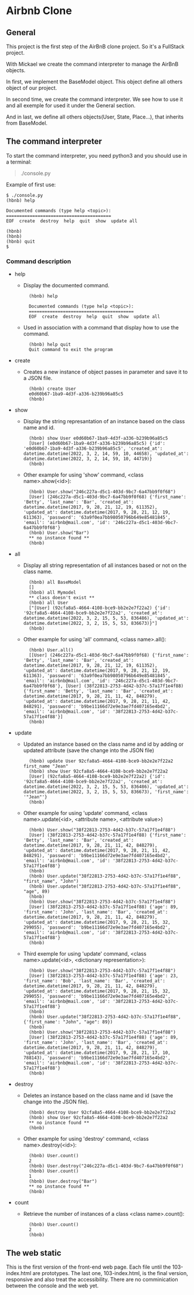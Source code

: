 # Airbnb Clone

## General

This project is the first step of the AirBnB clone project. So it's a FullStack project.

With Mickael we create the command interpreter to manage the AirBnB objects.

In first, we implement the BaseModel object. This object define all others object of our project.

In second time, we create the command interpreter. We see how to use it and all exemple for used it under the General section.

And in last, we define all others objects(User, State, Place...), that inherits from BaseModel.

## The command interpreter

To start the command interpreter, you need python3 and you should use in a terminal:
> ./console.py

Example of first use:

    $ ./console.py
    (hbnb) help

    Documented commands (type help <topic>):
    ========================================
    EOF  create  destroy  help  quit  show  update all

    (hbnb) 
    (hbnb) 
    (hbnb) quit
    $

### Command description

* help
    - Display the documented command.

            (hbnb) help

            Documented commands (type help <topic>):
            ========================================
            EOF  create  destroy  help  quit  show  update all
    - Used in association with a command that display how to use the command.

            (hbnb) help quit
            Quit command to exit the program

* create
    - Creates a new instance of object passes in parameter and save it to a JSON file.

            (hbnb) create User
            e0d60b67-1ba9-4d3f-a336-b239b96a85c5
            (hbnb) 

* show
    - Display the string represantation of an instance based on the class name and id.

            (hbnb) show User e0d60b67-1ba9-4d3f-a336-b239b96a85c5
            [User] (e0d60b67-1ba9-4d3f-a336-b239b96a85c5) {'id': 'e0d60b67-1ba9-4d3f-a336-b239b96a85c5', 'created_at': datetime.datetime(2022, 3, 2, 14, 59, 10, 44658), 'updated_at': datetime.datetime(2022, 3, 2, 14, 59, 10, 44719)}
            (hbnb) 

    - Other example for using 'show' command, \<class name\>.show(\<id\>):
            
            (hbnb) User.show("246c227a-d5c1-403d-9bc7-6a47bb9f0f68")
            [User] (246c227a-d5c1-403d-9bc7-6a47bb9f0f68) {'first_name': 'Betty', 'last_name': 'Bar', 'created_at': datetime.datetime(2017, 9, 28, 21, 12, 19, 611352), 'updated_at': datetime.datetime(2017, 9, 28, 21, 12, 19, 611363), 'password': '63a9f0ea7bb98050796b649e85481845', 'email': 'airbnb@mail.com', 'id': '246c227a-d5c1-403d-9bc7-6a47bb9f0f68'}
            (hbnb) User.show("Bar")
            ** no instance found **
            (hbnb) 

* all
    - Display all string representation of all instances based or not on the class name.

            (hbnb) all BaseModel
            []
            (hbnb) all Mymodel
            ** class doesn't exist **
            (hbnb) all User
            ["[User] (92cfa8a5-4664-4108-bce9-bb2e2e7f22a2) {'id': '92cfa8a5-4664-4108-bce9-bb2e2e7f22a2', 'created_at': datetime.datetime(2022, 3, 2, 15, 5, 53, 836486), 'updated_at': datetime.datetime(2022, 3, 2, 15, 5, 53, 836673)}"]
            (hbnb) 

    - Other example for using 'all' command, \<class name\>.all():

            (hbnb) User.all()
            [[User] (246c227a-d5c1-403d-9bc7-6a47bb9f0f68) {'first_name': 'Betty', 'last_name': 'Bar', 'created_at': datetime.datetime(2017, 9, 28, 21, 12, 19, 611352), 'updated_at': datetime.datetime(2017, 9, 28, 21, 12, 19, 611363), 'password': '63a9f0ea7bb98050796b649e85481845', 'email': 'airbnb@mail.com', 'id': '246c227a-d5c1-403d-9bc7-6a47bb9f0f68'}, [User] (38f22813-2753-4d42-b37c-57a17f1e4f88) {'first_name': 'Betty', 'last_name': 'Bar', 'created_at': datetime.datetime(2017, 9, 28, 21, 11, 42, 848279), 'updated_at': datetime.datetime(2017, 9, 28, 21, 11, 42, 848291), 'password': 'b9be11166d72e9e3ae7fd407165e4bd2', 'email': 'airbnb@mail.com', 'id': '38f22813-2753-4d42-b37c-57a17f1e4f88'}]
            (hbnb)
 
* update
    - Updated an instance based on the class name and id by adding or updated attribute (save the change into the JSON file)

            (hbnb) update User 92cfa8a5-4664-4108-bce9-bb2e2e7f22a2 first_name "Jean"
            (hbnb) show User 92cfa8a5-4664-4108-bce9-bb2e2e7f22a2
            [User] (92cfa8a5-4664-4108-bce9-bb2e2e7f22a2) {'id': '92cfa8a5-4664-4108-bce9-bb2e2e7f22a2', 'created_at': datetime.datetime(2022, 3, 2, 15, 5, 53, 836486), 'updated_at': datetime.datetime(2022, 3, 2, 15, 5, 53, 836673), 'first_name': '"Jean"'}
            (hbnb) 

    - Other example for using 'update' command, \<class name\>.update(\<id\>, \<attribute name\>, \<attribute value\>)
            
            (hbnb) User.show("38f22813-2753-4d42-b37c-57a17f1e4f88")
            [User] (38f22813-2753-4d42-b37c-57a17f1e4f88) {'first_name': 'Betty', 'last_name': 'Bar', 'created_at': datetime.datetime(2017, 9, 28, 21, 11, 42, 848279), 'updated_at': datetime.datetime(2017, 9, 28, 21, 11, 42, 848291), 'password': 'b9be11166d72e9e3ae7fd407165e4bd2', 'email': 'airbnb@mail.com', 'id': '38f22813-2753-4d42-b37c-57a17f1e4f88'}
            (hbnb)
            (hbnb) User.update("38f22813-2753-4d42-b37c-57a17f1e4f88", "first_name", "John")
            (hbnb) User.update("38f22813-2753-4d42-b37c-57a17f1e4f88", "age", 89)
            (hbnb)
            (hbnb) User.show("38f22813-2753-4d42-b37c-57a17f1e4f88")
            [User] (38f22813-2753-4d42-b37c-57a17f1e4f88) {'age': 89, 'first_name': 'John', 'last_name': 'Bar', 'created_at': datetime.datetime(2017, 9, 28, 21, 11, 42, 848279), 'updated_at': datetime.datetime(2017, 9, 28, 21, 15, 32, 299055), 'password': 'b9be11166d72e9e3ae7fd407165e4bd2', 'email': 'airbnb@mail.com', 'id': '38f22813-2753-4d42-b37c-57a17f1e4f88'}
            (hbnb) 

    - Third exemple for using 'update' command, \<class name\>.update(\<id\>, \<dictionary representation\>):

            (hbnb) User.show("38f22813-2753-4d42-b37c-57a17f1e4f88")
            [User] (38f22813-2753-4d42-b37c-57a17f1e4f88) {'age': 23, 'first_name': 'Bob', 'last_name': 'Bar', 'created_at': datetime.datetime(2017, 9, 28, 21, 11, 42, 848279), 'updated_at': datetime.datetime(2017, 9, 28, 21, 15, 32, 299055), 'password': 'b9be11166d72e9e3ae7fd407165e4bd2', 'email': 'airbnb@mail.com', 'id': '38f22813-2753-4d42-b37c-57a17f1e4f88'}
            (hbnb) 
            (hbnb) User.update("38f22813-2753-4d42-b37c-57a17f1e4f88", {'first_name': "John", "age": 89})
            (hbnb) 
            (hbnb) User.show("38f22813-2753-4d42-b37c-57a17f1e4f88")
            [User] (38f22813-2753-4d42-b37c-57a17f1e4f88) {'age': 89, 'first_name': 'John', 'last_name': 'Bar', 'created_at': datetime.datetime(2017, 9, 28, 21, 11, 42, 848279), 'updated_at': datetime.datetime(2017, 9, 28, 21, 17, 10, 788143), 'password': 'b9be11166d72e9e3ae7fd407165e4bd2', 'email': 'airbnb@mail.com', 'id': '38f22813-2753-4d42-b37c-57a17f1e4f88'}
            (hbnb) 

* destroy
    - Deletes an instance based on the class name and id (save the change into the JSON file).

            (hbnb) destroy User 92cfa8a5-4664-4108-bce9-bb2e2e7f22a2
            (hbnb) show User 92cfa8a5-4664-4108-bce9-bb2e2e7f22a2
            ** no instance found **
            (hbnb)

    - Other example for using 'destroy' command, \<class name\>.destroy(\<id\>):

            (hbnb) User.count()
            2
            (hbnb) User.destroy("246c227a-d5c1-403d-9bc7-6a47bb9f0f68")
            (hbnb) User.count()
            1
            (hbnb) User.destroy("Bar")
            ** no instance found **
            (hbnb)

* count
    - Retrieve the number of instances of a class \<class name\>.count():

            (hbnb) User.count()
            2
            (hbnb) 

## The web static

This is the first version of the front-end web page. Each file until the 103-index.html are prototypes. The last one, 103-index.html, is the final version, responsive and also treat the accessibility.
There are no comminication between the console and the web yet.
